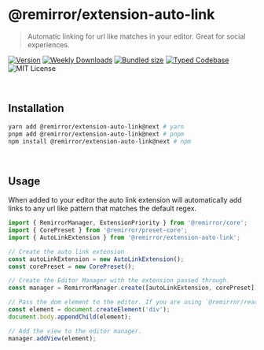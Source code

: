 # @remirror/extension-auto-link

> Automatic linking for url like matches in your editor. Great for social experiences.

[![Version][version]][npm] [![Weekly Downloads][downloads-badge]][npm] [![Bundled size][size-badge]][size] [![Typed Codebase][typescript]](./src/index.ts) ![MIT License][license]

[version]: https://flat.badgen.net/npm/v/@remirror/extension-auto-link
[npm]: https://npmjs.com/package/@remirror/extension-auto-link
[license]: https://flat.badgen.net/badge/license/MIT/purple
[size]: https://bundlephobia.com/result?p=@remirror/extension-auto-link
[size-badge]: https://flat.badgen.net/bundlephobia/minzip/@remirror/extension-auto-link
[typescript]: https://flat.badgen.net/badge/icon/TypeScript?icon=typescript&label
[downloads-badge]: https://badgen.net/npm/dw/@remirror/extension-auto-link/red?icon=npm

<br />

## Installation

```bash
yarn add @remirror/extension-auto-link@next # yarn
pnpm add @remirror/extension-auto-link@next # pnpm
npm install @remirror/extension-auto-link@next # npm
```

<br />

## Usage

When added to your editor the auto link extension will automatically add links to any url like pattern that matches the default regex.

```ts
import { RemirrorManager, ExtensionPriority } from '@remirror/core';
import { CorePreset } from '@remirror/preset-core';
import { AutoLinkExtension } from '@remirror/extension-auto-link';

// Create the auto link extension
const autoLinkExtension = new AutoLinkExtension();
const corePreset = new CorePreset();

// Create the Editor Manager with the extension passed through.
const manager = RemirrorManager.create([autoLinkExtension, corePreset]);

// Pass the dom element to the editor. If you are using `@remirror/react` this is done for you.
const element = document.createElement('div');
document.body.appendChild(element);

// Add the view to the editor manager.
manager.addView(element);
```

<br />
